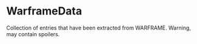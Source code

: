# WarframeData
Collection of entries that have been extracted from WARFRAME. Warning, may contain spoilers.
